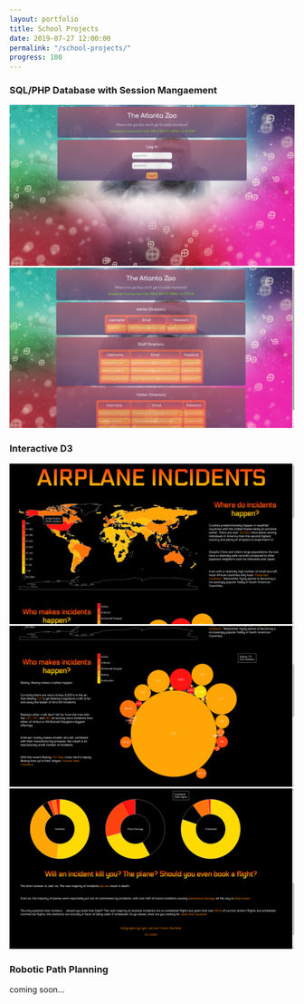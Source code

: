 ```yaml
---
layout: portfolio
title: School Projects
date: 2019-07-27 12:00:00
permalink: "/school-projects/"
progress: 100
---
```



### SQL/PHP Database with Session Mangaement
![Datbase 1](/assets/img/portfolio/school-projects/database-1.png)
<br>
![Datbase 2](/assets/img/portfolio/school-projects/database-2.png)
<br>
<!-- ![Datbase 3](/assets/img/portfolio/school-projects/database-3.png)
<br> -->

### Interactive D3
![D3 1](/assets/img/portfolio/school-projects/d3-1.png)
<br>
![D3 2](/assets/img/portfolio/school-projects/d3-2.png)
<br>
![D3 3](/assets/img/portfolio/school-projects/d3-3.png)

### Robotic Path Planning
coming soon...